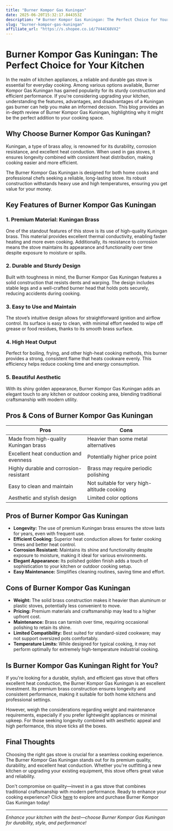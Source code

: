 ```yaml
---
title: "Burner Kompor Gas Kuningan"
date: 2025-06-20T15:32:17.844353Z
description: "# Burner Kompor Gas Kuningan: The Perfect Choice for Your Kitchen..."
slug: "burner-kompor-gas-kuningan"
affiliate_url: "https://s.shopee.co.id/7V44C68VX2"
---
```

# Burner Kompor Gas Kuningan: The Perfect Choice for Your Kitchen

In the realm of kitchen appliances, a reliable and durable gas stove is essential for everyday cooking. Among various options available, Burner Kompor Gas Kuningan has gained popularity for its sturdy construction and efficient performance. If you're considering upgrading your kitchen, understanding the features, advantages, and disadvantages of a Kuningan gas burner can help you make an informed decision. This blog provides an in-depth review of Burner Kompor Gas Kuningan, highlighting why it might be the perfect addition to your cooking space.

## Why Choose Burner Kompor Gas Kuningan?

Kuningan, a type of brass alloy, is renowned for its durability, corrosion resistance, and excellent heat conduction. When used in gas stoves, it ensures longevity combined with consistent heat distribution, making cooking easier and more efficient.

The Burner Kompor Gas Kuningan is designed for both home cooks and professional chefs seeking a reliable, long-lasting stove. Its robust construction withstands heavy use and high temperatures, ensuring you get value for your money.

## Key Features of Burner Kompor Gas Kuningan

### 1. Premium Material: Kuningan Brass

One of the standout features of this stove is its use of high-quality Kuningan brass. This material provides excellent thermal conductivity, enabling faster heating and more even cooking. Additionally, its resistance to corrosion means the stove maintains its appearance and functionality over time despite exposure to moisture or spills.

### 2. Durable and Sturdy Design

Built with toughness in mind, the Burner Kompor Gas Kuningan features a solid construction that resists dents and warping. The design includes stable legs and a well-crafted burner head that holds pots securely, reducing accidents during cooking.

### 3. Easy to Use and Maintain

The stove’s intuitive design allows for straightforward ignition and airflow control. Its surface is easy to clean, with minimal effort needed to wipe off grease or food residues, thanks to its smooth brass surface.

### 4. High Heat Output

Perfect for boiling, frying, and other high-heat cooking methods, this burner provides a strong, consistent flame that heats cookware evenly. This efficiency helps reduce cooking time and energy consumption.

### 5. Beautiful Aesthetic

With its shiny golden appearance, Burner Kompor Gas Kuningan adds an elegant touch to any kitchen or outdoor cooking area, blending traditional craftsmanship with modern utility.

## Pros & Cons of Burner Kompor Gas Kuningan

| Pros                                     | Cons                                           |
|------------------------------------------|------------------------------------------------|
| Made from high-quality Kuningan brass  | Heavier than some metal alternatives          |
| Excellent heat conduction and evenness | Potentially higher price point                |
| Highly durable and corrosion-resistant | Brass may require periodic polishing         |
| Easy to clean and maintain             | Not suitable for very high-altitude cooking  |
| Aesthetic and stylish design          | Limited color options                        |

## Pros of Burner Kompor Gas Kuningan

- **Longevity:** The use of premium Kuningan brass ensures the stove lasts for years, even with frequent use.
- **Efficient Cooking:** Superior heat conduction allows for faster cooking times and better heat control.
- **Corrosion Resistant:** Maintains its shine and functionality despite exposure to moisture, making it ideal for various environments.
- **Elegant Appearance:** Its polished golden finish adds a touch of sophistication to your kitchen or outdoor cooking setup.
- **Easy Maintenance:** Simplifies cleaning routines, saving time and effort.

## Cons of Burner Kompor Gas Kuningan

- **Weight:** The solid brass construction makes it heavier than aluminum or plastic stoves, potentially less convenient to move.
- **Pricing:** Premium materials and craftsmanship may lead to a higher upfront cost.
- **Maintenance:** Brass can tarnish over time, requiring occasional polishing to retain its shine.
- **Limited Compatibility:** Best suited for standard-sized cookware; may not support oversized pots comfortably.
- **Temperature Limits:** While designed for typical cooking, it may not perform optimally for extremely high-temperature industrial cooking.

## Is Burner Kompor Gas Kuningan Right for You?

If you're looking for a durable, stylish, and efficient gas stove that offers excellent heat conduction, the Burner Kompor Gas Kuningan is an excellent investment. Its premium brass construction ensures longevity and consistent performance, making it suitable for both home kitchens and professional settings.

However, weigh the considerations regarding weight and maintenance requirements, especially if you prefer lightweight appliances or minimal upkeep. For those seeking longevity combined with aesthetic appeal and high performance, this stove ticks all the boxes.

## Final Thoughts

Choosing the right gas stove is crucial for a seamless cooking experience. The Burner Kompor Gas Kuningan stands out for its premium quality, durability, and excellent heat conduction. Whether you're outfitting a new kitchen or upgrading your existing equipment, this stove offers great value and reliability.

Don't compromise on quality—invest in a gas stove that combines traditional craftsmanship with modern performance. Ready to enhance your cooking experience? Click [here](https://s.shopee.co.id/7V44C68VX2) to explore and purchase Burner Kompor Gas Kuningan today!

---

*Enhance your kitchen with the best—choose Burner Kompor Gas Kuningan for durability, style, and performance!*